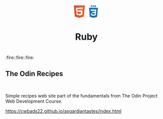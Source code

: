 <div align="center">
  <img src="https://github.com/devicons/devicon/blob/master/icons/html5/html5-original.svg" title="HTML5" alt="HTML" width="40" height="40"/>
  <img src="https://github.com/devicons/devicon/blob/master/icons/css3/css3-plain-wordmark.svg"  title="CSS3" alt="CSS" width="40" height="40"/>
  <h1>Ruby<h1>
</div>
:fire::fire::fire:
<h2>The Odin Recipes</h2>
<br>
<p> 
  Simple recipes web site part of the fundamentals from The Odin Project Web Development Course.
</p>

https://cwbads22.github.io/asgardiantastes/index.html
